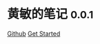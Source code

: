 # 黄敏的笔记 <small>0.0.1</small>

<a href="https://github.com/lexmin0412/docsify-website-sample">Github</a>
<a href="#README">Get Started</a>

